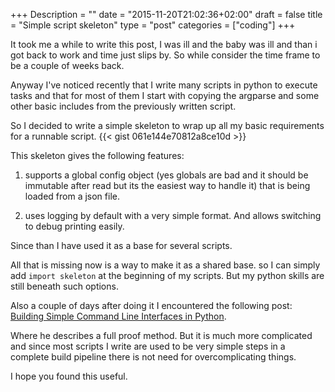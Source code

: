 +++
Description = ""
date = "2015-11-20T21:02:36+02:00"
draft = false
title = "Simple script skeleton"
type = "post"
categories = ["coding"]
+++

It took me a while to write this post, I was ill and the baby was ill and than i got back to work and time just slips by. So while consider the time frame to be a couple of weeks back.

Anyway I've noticed recently that I write many scripts in python to execute tasks and that for most of them I start with copying the argparse and some other basic includes from the previously written script. 
<!--more-->

So I decided to write a simple skeleton to wrap up all my basic requirements for a runnable script.
 {{< gist 061e144e70812a8ce10d >}} 

 This skeleton gives the following features:

 1. supports a global config object (yes globals are bad and it should be immutable after read but its the easiest way to handle it) that is being loaded from a json file.

 2. uses logging by default with a very simple format. And allows switching to debug printing easily.

 Since than I have used it as a base for several scripts. 

 All that is missing now is a way to make it as a shared base. so I can simply add 
```import skeleton``` at the beginning of my scripts. But my python skills are still beneath such options.

Also a couple of days after doing it I encountered the following post: [Building Simple Command Line Interfaces in Python](https://stormpath.com/blog/building-simple-cli-interfaces-in-python).

Where he describes a full proof method. But it is much more complicated and since most scripts I write are used to be very simple steps in a complete build pipeline there is not need for overcomplicating things.

I hope you found this useful.

